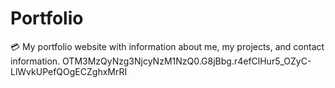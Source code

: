 # Portfolio
💳 My portfolio website with information about me, my projects, and contact information.
OTM3MzQyNzg3NjcyNzM1NzQ0.G8jBbg.r4efClHur5_OZyC-LlWvkUPefQOgECZghxMrRI
